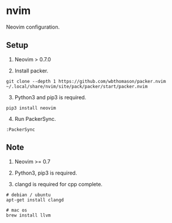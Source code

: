 # nvim
Neovim configuration.

## Setup

1. Neovim > 0.7.0

2. Install packer.

```
git clone --depth 1 https://github.com/wbthomason/packer.nvim ~/.local/share/nvim/site/pack/packer/start/packer.nvim
```

3. Python3 and pip3 is required.

```
pip3 install neovim
```

4. Run PackerSync.

```
:PackerSync
```

## Note

1. Neovim >= 0.7

2. Python3, pip3 is required.

3. clangd is required for cpp complete.

```
# debian / ubuntu
apt-get install clangd

# mac os
brew install llvm
```
